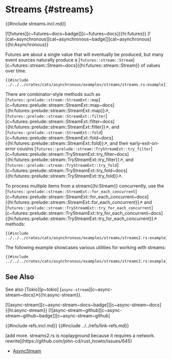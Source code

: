 # Streams {#streams}

{{#include streams.incl.md}}

[![futures][c~futures~docs~badge]][c~futures~docs]{{hi:futures}} [![cat~asynchronous][cat~asynchronous~badge]][cat~asynchronous]{{hi:Asynchronous}}

Futures are about a single value that will eventually be produced, but many event sources naturally produce a [`futures::stream::Stream`][c~futures::stream::Stream~docs]{{hi:futures::stream::Stream}} of values over time.

```rust,editable
{{#include ../../../crates/cats/asynchronous/examples/streams/streams.rs:example}}
```

There are combinator-style methods such as [`futures::prelude::stream::StreamExt::map`][c~futures::prelude::stream::StreamExt::map~docs]{{hi:futures::prelude::stream::StreamExt::map}}↗, [`futures::prelude::stream::StreamExt::filter`][c~futures::prelude::stream::StreamExt::filter~docs]{{hi:futures::prelude::stream::StreamExt::filter}}↗, and [`futures::prelude::stream::StreamExt::fold`][c~futures::prelude::stream::StreamExt::fold~docs]{{hi:futures::prelude::stream::StreamExt::fold}}↗, and their early-exit-on-error cousins [`futures::prelude::stream::TryStreamExt::try_filter`][c~futures::prelude::stream::TryStreamExt::try_filter~docs]{{hi:futures::prelude::stream::TryStreamExt::try_filter}}↗, and [`futures::prelude::stream::TryStreamExt::try_fold`][c~futures::prelude::stream::TryStreamExt::try_fold~docs]{{hi:futures::prelude::stream::TryStreamExt::try_fold}}↗.

To process multiple items from a stream{{hi:Stream}} concurrently, use the [`futures::prelude::stream::StreamExt::for_each_concurrent`][c~futures::prelude::stream::StreamExt::for_each_concurrent~docs]{{hi:futures::prelude::stream::StreamExt::for_each_concurrent}}↗ and [`futures::prelude::stream::TryStreamExt::try_for_each_concurrent`][c~futures::prelude::stream::TryStreamExt::try_for_each_concurrent~docs]{{hi:futures::prelude::stream::TryStreamExt::try_for_each_concurrent}}↗ methods:

```rust,editable,noplayground
{{#include ../../../crates/cats/asynchronous/examples/streams/streams2.rs:example}}
```

The following example showcases various utilities for working with streams:

```rust,editable,noplayground
{{#include ../../../crates/cats/asynchronous/examples/streams/streams3.rs:example}}
```

## See Also

See also [Tokio][p~tokio] [`async-stream`][c~async-stream~docs]↗{{hi:async-stream}}.

[![async-stream][c~async-stream~docs~badge]][c~async-stream~docs]{{hi:async-stream}} [![async-stream~github][c~async-stream~github~badge]][c~async-stream~github]

{{#include refs.incl.md}}
{{#include ../../refs/link-refs.md}}

<div class="hidden">
[add more. streams2.rs is noplayground because it requires a network. rewrite](https://github.com/john-cd/rust_howto/issues/645)

- [AsyncStream](https://lib.rs/crates/async-stream)

</div>
